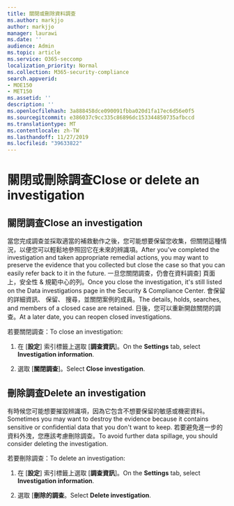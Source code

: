 ```yaml
---
title: 關閉或刪除資料調查
ms.author: markjjo
author: markjjo
manager: laurawi
ms.date: ''
audience: Admin
ms.topic: article
ms.service: O365-seccomp
localization_priority: Normal
ms.collection: M365-security-compliance
search.appverid:
- MOE150
- MET150
ms.assetid: ''
description: ''
ms.openlocfilehash: 3a888458dce090091fbba020d1fa17ec6d56e0f5
ms.sourcegitcommit: e386037c9cc335c86896dc153344850735afbccd
ms.translationtype: MT
ms.contentlocale: zh-TW
ms.lasthandoff: 11/27/2019
ms.locfileid: "39633822"
---
```

# <a name="close-or-delete-an-investigation"></a><span data-ttu-id="27683-102">關閉或刪除調查</span><span class="sxs-lookup"><span data-stu-id="27683-102">Close or delete an investigation</span></span>

## <a name="close-an-investigation"></a><span data-ttu-id="27683-103">關閉調查</span><span class="sxs-lookup"><span data-stu-id="27683-103">Close an investigation</span></span>

 <span data-ttu-id="27683-104">當您完成調查並採取適當的補救動作之後，您可能想要保留您收集，但關閉這種情況，以便您可以輕鬆地參照回它在未來的辨識項。</span><span class="sxs-lookup"><span data-stu-id="27683-104">After you've completed the investigation and taken appropriate remedial actions, you may want to preserve the evidence that you collected but close the case so that you can easily refer back to it in the future.</span></span> <span data-ttu-id="27683-105">一旦您關閉調查，仍會在資料調查] 頁面上，安全性 & 規範中心的列。</span><span class="sxs-lookup"><span data-stu-id="27683-105">Once you close the investigation, it's still listed on the Data investigations page in the Security & Compliance Center.</span></span> <span data-ttu-id="27683-106">會保留的詳細資訊、 保留、 搜尋，並關閉案例的成員。</span><span class="sxs-lookup"><span data-stu-id="27683-106">The details, holds, searches, and members of a closed case are retained.</span></span> <span data-ttu-id="27683-107">日後，您可以重新開啟關閉的調查。</span><span class="sxs-lookup"><span data-stu-id="27683-107">At a later date, you can reopen closed investigations.</span></span>

<span data-ttu-id="27683-108">若要關閉調查：</span><span class="sxs-lookup"><span data-stu-id="27683-108">To close an investigation:</span></span>

1. <span data-ttu-id="27683-109">在 [**設定**] 索引標籤上選取 [**調查資訊**]。</span><span class="sxs-lookup"><span data-stu-id="27683-109">On the **Settings** tab, select **Investigation information**.</span></span>

2. <span data-ttu-id="27683-110">選取 [**關閉調查**]。</span><span class="sxs-lookup"><span data-stu-id="27683-110">Select  **Close investigation**.</span></span> 


## <a name="delete-an-investigation"></a><span data-ttu-id="27683-111">刪除調查</span><span class="sxs-lookup"><span data-stu-id="27683-111">Delete an investigation</span></span>

<span data-ttu-id="27683-112">有時候您可能想要摧毀辨識項，因為它包含不想要保留的敏感或機密資料。</span><span class="sxs-lookup"><span data-stu-id="27683-112">Sometimes you may want to destroy the evidence because it contains sensitive or confidential data that you don't want to keep.</span></span> <span data-ttu-id="27683-113">若要避免進一步的資料外洩，您應該考慮刪除調查。</span><span class="sxs-lookup"><span data-stu-id="27683-113">To avoid further data spillage, you should consider deleting the investigation.</span></span>

<span data-ttu-id="27683-114">若要刪除調查：</span><span class="sxs-lookup"><span data-stu-id="27683-114">To delete an investigation:</span></span>

1. <span data-ttu-id="27683-115">在 [**設定**] 索引標籤上選取 [**調查資訊**]。</span><span class="sxs-lookup"><span data-stu-id="27683-115">On the **Settings** tab, select **Investigation information**.</span></span>

2. <span data-ttu-id="27683-116">選取 [**刪除的調查**。</span><span class="sxs-lookup"><span data-stu-id="27683-116">Select **Delete investigation**.</span></span> 
